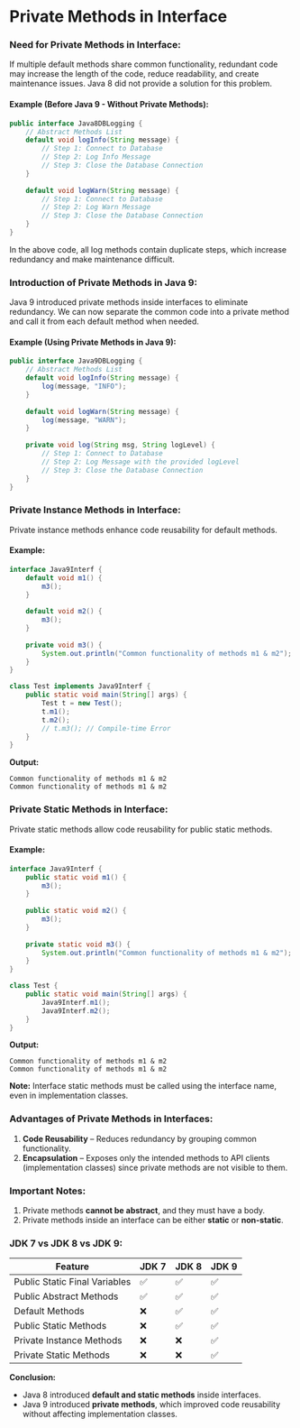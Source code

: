 # **Private Methods in Interface**

### Need for Private Methods in Interface:
If multiple default methods share common functionality, redundant code may increase the length of the code, reduce readability, and create maintenance issues. Java 8 did not provide a solution for this problem.

#### Example (Before Java 9 - Without Private Methods):
```java
public interface Java8DBLogging {
    // Abstract Methods List
    default void logInfo(String message) {
        // Step 1: Connect to Database
        // Step 2: Log Info Message
        // Step 3: Close the Database Connection
    }
    
    default void logWarn(String message) {
        // Step 1: Connect to Database
        // Step 2: Log Warn Message
        // Step 3: Close the Database Connection
    }
}
```
In the above code, all log methods contain duplicate steps, which increase redundancy and make maintenance difficult.

### Introduction of Private Methods in Java 9:
Java 9 introduced private methods inside interfaces to eliminate redundancy. We can now separate the common code into a private method and call it from each default method when needed.

#### Example (Using Private Methods in Java 9):
```java
public interface Java9DBLogging {
    // Abstract Methods List
    default void logInfo(String message) {
        log(message, "INFO");
    }
    
    default void logWarn(String message) {
        log(message, "WARN");
    }
    
    private void log(String msg, String logLevel) {
        // Step 1: Connect to Database
        // Step 2: Log Message with the provided logLevel
        // Step 3: Close the Database Connection
    }
}
```

### Private Instance Methods in Interface:
Private instance methods enhance code reusability for default methods.

#### Example:
```java
interface Java9Interf {
    default void m1() {
        m3();
    }
    
    default void m2() {
        m3();
    }
    
    private void m3() {
        System.out.println("Common functionality of methods m1 & m2");
    }
}

class Test implements Java9Interf {
    public static void main(String[] args) {
        Test t = new Test();
        t.m1();
        t.m2();
        // t.m3(); // Compile-time Error
    }
}
```
**Output:**
```
Common functionality of methods m1 & m2
Common functionality of methods m1 & m2
```

### Private Static Methods in Interface:
Private static methods allow code reusability for public static methods.

#### Example:
```java
interface Java9Interf {
    public static void m1() {
        m3();
    }
    
    public static void m2() {
        m3();
    }
    
    private static void m3() {
        System.out.println("Common functionality of methods m1 & m2");
    }
}

class Test {
    public static void main(String[] args) {
        Java9Interf.m1();
        Java9Interf.m2();
    }
}
```
**Output:**
```
Common functionality of methods m1 & m2
Common functionality of methods m1 & m2
```

**Note:** Interface static methods must be called using the interface name, even in implementation classes.

### Advantages of Private Methods in Interfaces:
1. **Code Reusability** – Reduces redundancy by grouping common functionality.
2. **Encapsulation** – Exposes only the intended methods to API clients (implementation classes) since private methods are not visible to them.

### Important Notes:
1. Private methods **cannot be abstract**, and they must have a body.
2. Private methods inside an interface can be either **static** or **non-static**.

### JDK 7 vs JDK 8 vs JDK 9:
| Feature | JDK 7 | JDK 8 | JDK 9 |
|---------|-------|-------|-------|
| Public Static Final Variables | ✅ | ✅ | ✅ |
| Public Abstract Methods | ✅ | ✅ | ✅ |
| Default Methods | ❌ | ✅ | ✅ |
| Public Static Methods | ❌ | ✅ | ✅ |
| Private Instance Methods | ❌ | ❌ | ✅ |
| Private Static Methods | ❌ | ❌ | ✅ |

**Conclusion:**
- Java 8 introduced **default and static methods** inside interfaces.
- Java 9 introduced **private methods**, which improved code reusability without affecting implementation classes.

